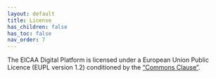 ```yaml
---
layout: default
title: License
has_children: false
has_toc: false
nav_order: 7
---
```

The EICAA Digital Platform is licensed under a European Union Public Licence (EUPL version 1.2) conditioned by the [“Commons Clause”](https://commonsclause.com/).
 